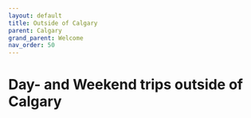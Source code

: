 ```yaml
---
layout: default
title: Outside of Calgary
parent: Calgary
grand_parent: Welcome
nav_order: 50
---
```

# Day- and Weekend trips outside of Calgary
